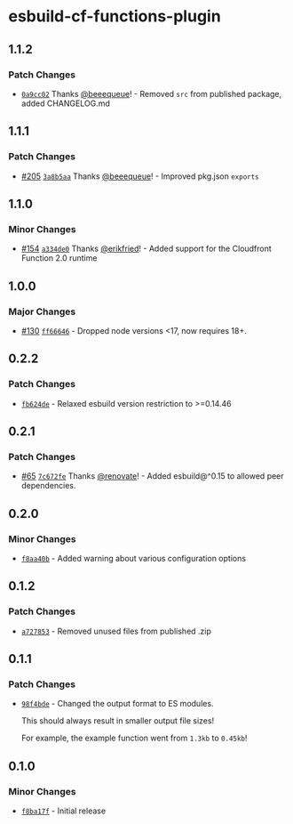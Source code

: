 # esbuild-cf-functions-plugin

## 1.1.2

### Patch Changes

- [`0a9cc02`](https://github.com/beeequeue/esbuild-cf-functions-plugin/commit/0a9cc02ee68ea96dcf827df86e457fb8a3bfa9c8) Thanks [@beeequeue](https://github.com/beeequeue)! - Removed `src` from published package, added CHANGELOG.md

## 1.1.1

### Patch Changes

- [#205](https://github.com/beeequeue/esbuild-cf-functions-plugin/pull/205) [`3a8b5aa`](https://github.com/beeequeue/esbuild-cf-functions-plugin/commit/3a8b5aa6fb0bfbecec2e44602eb607a0cf663a20) Thanks [@beeequeue](https://github.com/beeequeue)! - Improved pkg.json `exports`

## 1.1.0

### Minor Changes

- [#154](https://github.com/BeeeQueue/esbuild-cf-functions-plugin/pull/154) [`a334de0`](https://github.com/BeeeQueue/esbuild-cf-functions-plugin/commit/a334de0f207f6bfc6df3b7d1f52cfb67d629f71a) Thanks [@erikfried](https://github.com/erikfried)! - Added support for the Cloudfront Function 2.0 runtime

## 1.0.0

### Major Changes

- [#130](https://github.com/BeeeQueue/esbuild-cf-functions-plugin/pull/130) [`ff66646`](https://github.com/BeeeQueue/esbuild-cf-functions-plugin/commit/ff666461fa95f2554fd2d0d5a7c922e8cdcead2a) - Dropped node versions <17, now requires 18+.

## 0.2.2

### Patch Changes

- [`fb624de`](https://github.com/BeeeQueue/esbuild-cf-functions-plugin/commit/fb624de5ca30bafcbf8056435169a8ec9690fdd9) - Relaxed esbuild version restriction to >=0.14.46

## 0.2.1

### Patch Changes

- [#65](https://github.com/BeeeQueue/esbuild-cf-functions-plugin/pull/65) [`7c672fe`](https://github.com/BeeeQueue/esbuild-cf-functions-plugin/commit/7c672fefd3e70f05b2a58dea1736f52364b7dab3) Thanks [@renovate](https://github.com/apps/renovate)! - Added esbuild@^0.15 to allowed peer dependencies.

## 0.2.0

### Minor Changes

- [`f8aa40b`](https://github.com/BeeeQueue/esbuild-cf-functions-plugin/commit/f8aa40b9318e070ed497c1d2cb0e3e10af647357) - Added warning about various configuration options

## 0.1.2

### Patch Changes

- [`a727853`](https://github.com/BeeeQueue/esbuild-cf-functions-plugin/commit/a72785397f7b113794c7d5bdfeb183026cf16f41) - Removed unused files from published .zip

## 0.1.1

### Patch Changes

- [`98f4bde`](https://github.com/BeeeQueue/esbuild-cf-functions-plugin/commit/98f4bde5e097a6e83cf39a7e90b265bd045367d0) - Changed the output format to ES modules.

  This should always result in smaller output file sizes!

  For example, the example function went from `1.3kb` to `0.45kb`!

## 0.1.0

### Minor Changes

- [`f8ba17f`](https://github.com/BeeeQueue/esbuild-cf-functions-plugin/commit/f8ba17f8d9ea7fb31e8e9306fbbcdb54c13a3117) - Initial release
